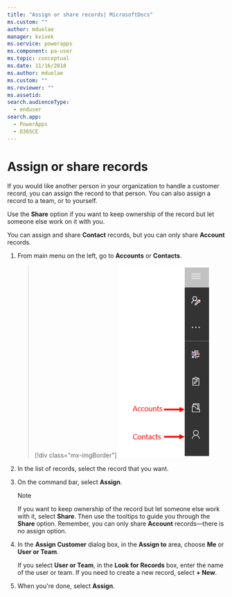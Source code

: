 ```yaml
---
title: "Assign or share records| MicrosoftDocs"
ms.custom: ""
author: mduelae
manager: kvivek
ms.service: powerapps
ms.component: pa-user
ms.topic: conceptual
ms.date: 11/16/2018
ms.author: mduelae
ms.custom: ""
ms.reviewer: ""
ms.assetid: 
search.audienceType: 
  - enduser
search.app: 
  - PowerApps
  - D365CE
---
```

# Assign or share records

If you would like another person in your organization to handle a customer record, you can assign the record to that person. You can also assign a record to a team, or to yourself.  

Use the **Share** option if you want to keep ownership of the record but let someone else work on it with you. 

You can assign and share **Contact** records, but you can only share **Account** records.
  
1. From main menu on the left, go to **Accounts** or **Contacts**. 

   > [!div class="mx-imgBorder"]
   > ![Main menu in PowerApps](media/AccountContacts.png "Main menu in PowerAppss")

2. In the list of records, select the record that you want.  
  
3. On the command bar, select **Assign**.

   > [!NOTE]
   > If you want to keep ownership of the record but let someone else work with it, select **Share**. Then use the tooltips to guide you through the **Share** option. Remember, you can only share **Account** records—there is no assign option.
  
4. In the **Assign Customer** dialog box, in the **Assign to** area, choose **Me** or **User or Team**.
  
   If you select **User or Team**, in the **Look for Records** box, enter the name of the user or team. If you need to create a new record, select **+ New**.
  
5. When you're done, select **Assign**.
 

